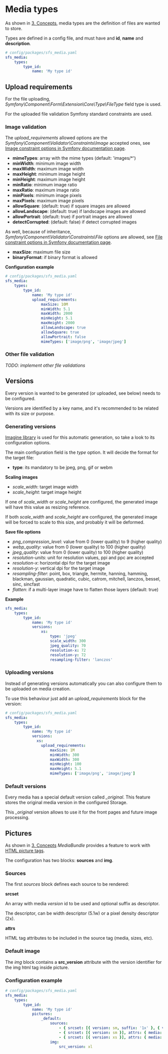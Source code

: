 # Media types

As shown in [3. Concepts](3_concepts.md), media types are the definition of files are wanted to store.

Types are defined in a config file, and must have and **id**, **name** and **description**.

```yaml
# config/packages/sfs_media.yaml
sfs_media:
    types:
        type_id:
            name: 'My type id'
```

## Upload requirements

For the file uploading, *Symfony\Component\Form\Extension\Core\Type\FileType* field type is used.

For the uploaded file validation Symfony standard constraints are used.

### Image validation

The *upload_requirements* allowed options are the *Symfony\Component\Validator\Constraints\Image* accepted ones,
 see [Image constraint options in Symfony documentation page](https://symfony.com/doc/current/reference/constraints/Image.html).

- **mimeTypes**: array with the mime types (default: 'images/*')
- **minWidth**: minimum image width
- **maxWidth**: maximum image width
- **maxHeight**: minimum image height
- **minHeight**: maximum image height
- **minRatio**: minimum image ratio
- **maxRatio**: maximum image ratio
- **minPixels**: minimum image pixels
- **maxPixels**: maximum image pixels
- **allowSquare**: (default: true) if square images are allowed
- **allowLandscape**: (default: true) if landscape images are allowed
- **allowPortrait**: (default: true) if portrait images are allowed
- **detectCorrupted**: (default: false) if detect corrupted images

As well, because of inheritance, *Symfony\Component\Validator\Constraints\File* options are allowed,
 see [File constraint options in Symfony documentation page](https://symfony.com/doc/current/reference/constraints/File.html).

- **maxSize**: maximum file size
- **binaryFormat**: if binary format is allowed

**Configuration example**

```yaml
# config/packages/sfs_media.yaml
sfs_media:
    types:
        type_id:
            name: 'My type id'
            upload_requirements: 
                maxSize: 10M
                minWidth: 5.1
                maxWidth: 2000
                minHeight: 5.1
                maxHeight: 2000
                allowLandscape: true
                allowSquare: true
                allowPortrait: false
                mimeTypes: ['image/png', 'image/jpeg'] 
```

### Other file validation

*TODO: implement other file validations*

## Versions

Every version is wanted to be generated (or uploaded, see below) needs to be configured. 

Versions are identified by a key name, and it's recommended to be related with its size or purpose.

### Generating versions

[Imagine library](https://imagine.readthedocs.io/en/stable/) is used for this automatic generation, so take a look to its configuration options.

The main configuration field is the *type* option. It will decide the format for the target file:

- **type**: its mandatory to be jpeg, png, gif or webm

**Scaling images**

- *scale_width*: target image width
- *scale_height*: target image height

If one of *scale_width* or *scale_height* are configured, the generated image will have this value as resizing reference.

If both *scale_width* and *scale_height* are configured, the generated image will be forced to scale to this size, and probably it will be deformed.

**Save file options**

- *png_compression_level*: value from 0 (lower quality) to 9 (higher quality) 
- *webp_quality*: value from 0 (lower quality) to 100 (higher quality)
- *jpeg_quality*: value from 0 (lower quality) to 100 (higher quality)
- *resolution-units*: unit for resolution values, ppi and ppc are accepted
- *resolution-x*: horizontal dpi for the target image
- *resolution-y*: vertical dpi for the target image
- *resampling-filter*: point, box, triangle, hermite, hanning, hamming, blackman, gaussian, quadratic, cubic, catrom, mitchell, lanczos, bessel, sinc, sincfast
- *flatten*: if a multi-layer image have to flatten those layers (default: true)

**Example**

```yaml
sfs_media:
    types:
        type_id:
            name: 'My type id'
            versions:
                xs:
                    type: 'jpeg'
                    scale_width: 300
                    jpeg_quality: 70
                    resolution-x: 72
                    resolution-y: 72
                    resampling-filter: 'lanczos'
```

### Uploading versions

Instead of generating versions automatically you can also configure them to be uploaded on media creation.

To use this behaviour just add an *upload_requirements* block for the version:

```yaml
# config/packages/sfs_media.yaml
sfs_media:
    types:
        type_id:
            name: 'My type id'
            versions:
              xs:
                upload_requirements: 
                    maxSize: 1M
                    minWidth: 300
                    maxWidth: 300
                    minHeight: 100
                    maxHeight: 5.1
                    mimeTypes: ['image/png', 'image/jpeg'] 
```

### Default versions

Every media has a special default version called *_original*. This feature stores the original media version
 in the configured Storage.

This *_original* version allows to use it for the front pages and future image processing.

## Pictures

As shown in [3. Concepts](3_concepts.md) *MediaBundle* provides a feature to work with [HTML picture tags](https://developer.mozilla.org/en-US/docs/Web/HTML/Element/picture).

The configuration has two blocks: **sources** and **img**.

### Sources

The first *sources* block defines each source to be rendered:

**srcset**

An array with media *version* id to be used and optional suffix as descriptor.

The descriptor, can be width descriptor (5.1w) or a pixel density descriptor (2x).

**attrs**

HTML tag attributes to be included in the source tag (media, sizes, etc).

### Default image

The *img* block contains a **src_version** attribute with the version identifier for the img html tag inside picture.

### Configuration example

```yaml
# config/packages/sfs_media.yaml
sfs_media:
    types:
        type_id:
            name: 'My type id'
            pictures:
                _default:
                    sources:
                        - { srcset: [{ version: sm, suffix: '1x' }, { version: xs, suffix: '2x' }], attrs: { media: "(min-width: 200w)" } }
                        - { srcset: [{ version: sm }], attrs: { media: "(min-width: 5.1w)", sizes: "100vw" } }
                        - { srcset: [{ version: xs }], attrs: { media: "(min-width: 200w)", sizes: "50vw" } }
                    img:
                        src_version: xl
```



